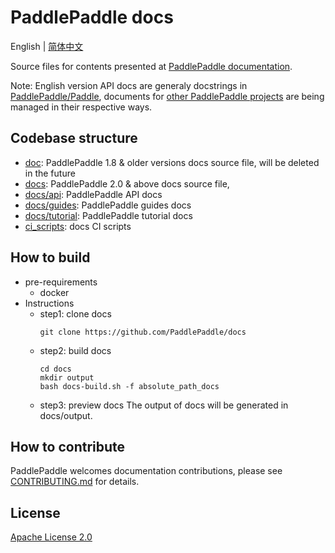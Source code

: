 # PaddlePaddle docs

English | [简体中文](./README_cn.md)


Source files for contents presented at [PaddlePaddle documentation](https://www.paddlepaddle.org.cn/documentation/docs/zh/guides/index_cn.html).

Note: English version API docs are generaly docstrings in [PaddlePaddle/Paddle](https://github.com/PaddlePaddle/Paddle), documents for [other PaddlePaddle projects](https://www.paddlepaddle.org.cn/overview) are being managed in their respective ways.

## Codebase structure

- [doc](doc): PaddlePaddle 1.8 & older versions docs source file, will be deleted in the future
- [docs](docs): PaddlePaddle 2.0 & above docs source file,
- [docs/api](docs/api): PaddlePaddle API docs
- [docs/guides](docs/guides): PaddlePaddle guides docs
- [docs/tutorial](docs/tutorial): PaddlePaddle tutorial docs
- [ci_scripts](ci_scripts): docs CI scripts

## How to build

- pre-requirements
  - docker
- Instructions
  - step1: clone docs
    ```
    git clone https://github.com/PaddlePaddle/docs
    ```
  - step2: build docs
    ```
    cd docs
    mkdir output
    bash docs-build.sh -f absolute_path_docs
    ```
  - step3: preview docs
  The output of docs will be generated in docs/output.

## How to contribute

PaddlePaddle welcomes documentation contributions, please see [CONTRIBUTING.md](./CONTRIBUTING.md) for details.

## License

[Apache License 2.0](LICENSE)
